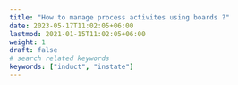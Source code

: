 ```yaml
---
title: "How to manage process activites using boards ?"
date: 2023-05-17T11:02:05+06:00
lastmod: 2021-01-15T11:02:05+06:00
weight: 1
draft: false
# search related keywords
keywords: ["induct", "instate"]
---
```


